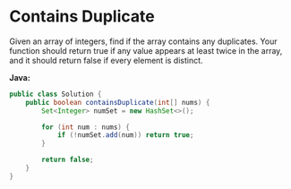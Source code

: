 # Contains Duplicate

Given an array of integers, find if the array contains any duplicates. Your function should return true if any value appears at least twice in the array, and it should return false if every element is distinct.

**Java:**
```java
public class Solution {
    public boolean containsDuplicate(int[] nums) {
        Set<Integer> numSet = new HashSet<>();

        for (int num : nums) {
            if (!numSet.add(num)) return true;
        }

        return false;
    }
}
```
